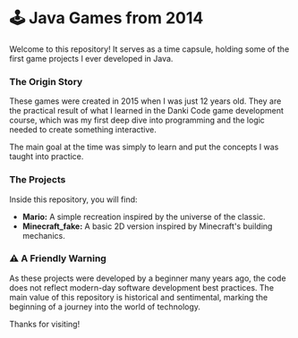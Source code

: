 # 🕹️ Java Games from 2014

Welcome to this repository! It serves as a time capsule, holding some of the first game projects I ever developed in Java.

### The Origin Story

These games were created in 2015 when I was just 12 years old. They are the practical result of what I learned in the Danki Code game development course, which was my first deep dive into programming and the logic needed to create something interactive.

The main goal at the time was simply to learn and put the concepts I was taught into practice.

### The Projects

Inside this repository, you will find:

* **Mario:** A simple recreation inspired by the universe of the classic.
* **Minecraft_fake:** A basic 2D version inspired by Minecraft's building mechanics.

### ⚠️ A Friendly Warning

As these projects were developed by a beginner many years ago, the code does not reflect modern-day software development best practices. The main value of this repository is historical and sentimental, marking the beginning of a journey into the world of technology.

Thanks for visiting!
